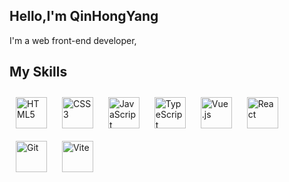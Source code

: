 ## Hello,I'm QinHongYang
   I'm a web front-end developer,


## My Skills

<div>  
<img style="margin: 10px" src="https://cdn.pixabay.com/photo/2017/08/05/11/16/logo-2582748_640.png" alt="HTML5" height="50" />  
<img style="margin: 10px" src="https://cdn.pixabay.com/photo/2017/08/05/11/16/logo-2582747_640.png" alt="CSS3" height="50" />  
<img style="margin: 10px" src="https://profilinator.rishav.dev/skills-assets/javascript-original.svg" alt="JavaScript" height="50" />  
<img style="margin: 10px" src="https://profilinator.rishav.dev/skills-assets/typescript-original.svg" alt="TypeScript" height="50" />  
<img style="margin: 10px" src="https://www.freelogovectors.net/wp-content/uploads/2021/08/vuejs-logo-freelogovectors.net_.png" alt="Vue.js" height="50" />
<img style="margin: 10px" src="https://profilinator.rishav.dev/skills-assets/react-original-wordmark.svg" alt="React" height="50" />  
<img style="margin: 10px" src="https://profilinator.rishav.dev/skills-assets/git-scm-icon.svg" alt="Git" height="50" />  
<img style="margin: 10px" src="https://camo.githubusercontent.com/61e102d7c605ff91efedb9d7e47c1c4a07cef59d3e1da202fd74f4772122ca4e/68747470733a2f2f766974656a732e6465762f6c6f676f2e737667" alt="Vite" height="50" />
</div>
<br/>
